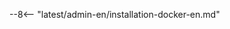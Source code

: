 [doc-wallarm-mode]:           configure-parameters-en.md#wallarm_mode
[doc-config-params]:          configure-parameters-en.md
[doc-monitoring]:             monitoring/intro.md
[waf-mode-instr]:                   configure-wallarm-mode.md
[logging-instr]:                    configure-logging.md
[proxy-balancer-instr]:             using-proxy-or-balancer-en.md
[process-time-limit-instr]:         configure-parameters-en.md#wallarm_process_time_limit
[allocating-memory-guide]:          configuration-guides/allocate-resources-for-node.md
[nginx-waf-directives]:             configure-parameters-en.md
[mount-config-instr]:               #run-the-container-mounting-the-configuration-file
[graylist-docs]:                    ../user-guides/ip-lists/overview.md
[filtration-modes-docs]:            configure-wallarm-mode.md
[application-configuration]:        ../user-guides/settings/applications.md
[ptrav-attack-docs]:                ../attacks-vulns-list.md#path-traversal
[attacks-in-ui-image]:              ../images/admin-guides/test-attacks-quickstart.png
[versioning-policy]:                ../updating-migrating/versioning-policy.md#version-list
[node-status-docs]:                 configure-statistics-service.md
[node-token]:                       ../quickstart.md#deploy-the-wallarm-filtering-node
[api-token]:                        ../user-guides/settings/api-tokens.md
[wallarm-token-types]:              ../user-guides/nodes/nodes.md#api-and-node-tokens-for-node-creation
[platform]:                         ../installation/supported-deployment-options.md
[nginx-directives-docs]:            configure-parameters-en.md
[ip-lists-docs]:                    ../user-guides/ip-lists/overview.md
[aws-ecs-docs]:                     ../installation/cloud-platforms/aws/docker-container.md
[gcp-gce-docs]:                     ../installation/cloud-platforms/gcp/docker-container.md
[azure-container-docs]:             ../installation/cloud-platforms/azure/docker-container.md
[alibaba-ecs-docs]:                 ../installation/cloud-platforms/alibaba-cloud/docker-container.md
[api-policy-enf-docs]:              ../api-specification-enforcement/overview.md
[filtration-modes]:                 configure-wallarm-mode.md#available-filtration-modes
[api-discovery-docs]:               ../api-discovery/overview.md
[sensitive-data-rule]:              ../user-guides/rules/sensitive-data-rule.md
[apid-only-mode-details]:           ../installation/nginx/all-in-one.md#api-discovery-only-mode

--8<-- "latest/admin-en/installation-docker-en.md"